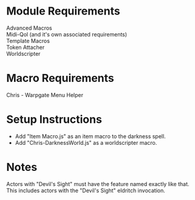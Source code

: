 # Module Requirements  
Advanced Macros  
Midi-Qol (and it's own associated requirements)  
Template Macros  
Token Attacher  
Worldscripter  
# Macro Requirements  
Chris - Warpgate Menu Helper  
# Setup Instructions  
- Add "Item Macro.js" as an item macro to the darkness spell.  
- Add "Chris-DarknessWorld.js" as a worldscripter macro.  
# Notes  
Actors with "Devil's Sight" must have the feature named exactly like that.  This includes actors with the "Devil's Sight" eldritch invocation.